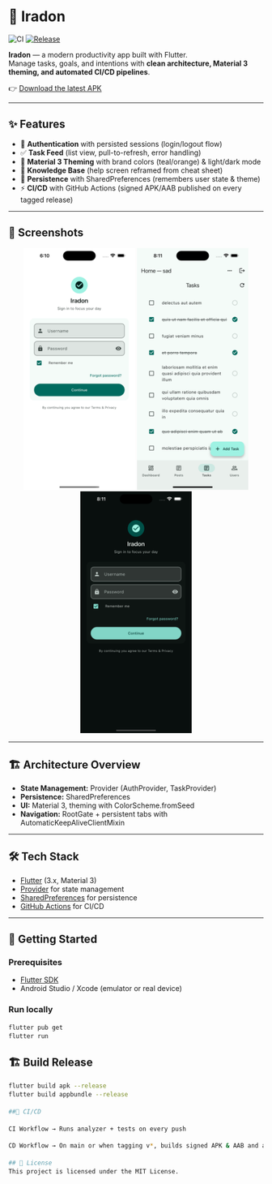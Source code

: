 # 📱 Iradon
![CI](https://github.com/saadyousafmalhi/flutter/actions/workflows/ci.yml/badge.svg)
[![Release](https://img.shields.io/github/v/release/saadyousafmalhi/flutter)](https://github.com/saadyousafmalhi/flutter/releases/latest)


**Iradon** — a modern productivity app built with Flutter.  
Manage tasks, goals, and intentions with **clean architecture, Material 3 theming, and automated CI/CD pipelines**.

👉 [Download the latest APK](https://github.com/saadyousafmalhi/flutter/releases/latest)


---

## ✨ Features
- 🔐 **Authentication** with persisted sessions (login/logout flow)
- ✅ **Task Feed** (list view, pull-to-refresh, error handling)
- 🎨 **Material 3 Theming** with brand colors (teal/orange) & light/dark mode
- 📖 **Knowledge Base** (help screen reframed from cheat sheet)
- 💾 **Persistence** with SharedPreferences (remembers user state & theme)
- ⚡ **CI/CD** with GitHub Actions (signed APK/AAB published on every tagged release)

---

## 📸 Screenshots


<p align="center">
  <img src="docs/assets/login.png" alt="Login" width="220"/>
  <img src="docs/assets/tasks.png" alt="Task List" width="220"/>
  <img src="docs/assets/darkmode.png" alt="Dark Mode" width="220"/>
</p>

---

## 🏗️ Architecture Overview



- **State Management:** Provider (AuthProvider, TaskProvider)  
- **Persistence:** SharedPreferences  
- **UI:** Material 3, theming with ColorScheme.fromSeed  
- **Navigation:** RootGate + persistent tabs with AutomaticKeepAliveClientMixin  

---

## 🛠️ Tech Stack
- [Flutter](https://flutter.dev/) (3.x, Material 3)
- [Provider](https://pub.dev/packages/provider) for state management
- [SharedPreferences](https://pub.dev/packages/shared_preferences) for persistence
- [GitHub Actions](https://github.com/features/actions) for CI/CD

---

## 🚀 Getting Started

### Prerequisites
- [Flutter SDK](https://docs.flutter.dev/get-started/install)
- Android Studio / Xcode (emulator or real device)

### Run locally
```bash
flutter pub get
flutter run
```
## 🏗️ Build Release

```bash
flutter build apk --release
flutter build appbundle --release

##🔄 CI/CD

CI Workflow → Runs analyzer + tests on every push

CD Workflow → On main or when tagging v*, builds signed APK & AAB and attaches them to GitHub Releases

## 📜 License
This project is licensed under the MIT License.
